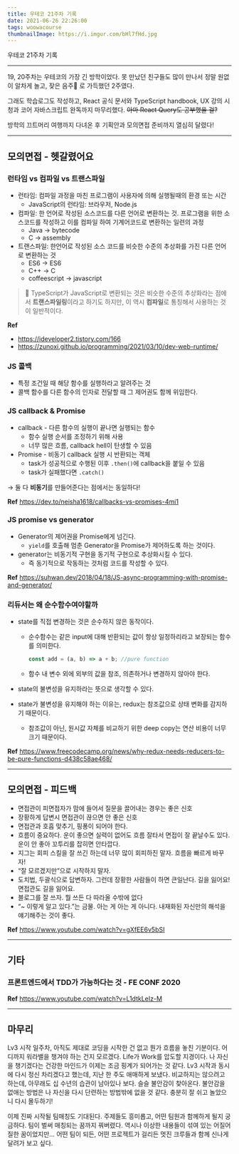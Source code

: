 ```yaml
---
title: 우테코 21주차 기록
date: 2021-06-26 22:26:00
tags: woowacourse
thumbnailImage: https://i.imgur.com/bHl7fHd.jpg
---
```


우테코 21주차 기록

<!-- more -->

---

19, 20주차는 우테코의 가장 긴 방학이었다. 못 만났던 친구들도 많이 만나서 정말 원없이 알차게 놀고, 잦은 음주🍻 로 가득했던 2주였다.

그래도 학습로그도 작성하고, React 공식 문서와 TypeScript handbook, UX 강의 시청과 코어 자바스크립트 완독까지 마무리했다. ~~아마 React Query도 공부했을 걸?~~

방학의 끄트머리 여행까지 다녀온 후 기획안과 모의면접 준비까지 열심히 달렸다!

---

## 모의면접 - 헷갈렸어요

### 런타임 vs 컴파일 vs 트랜스파일

- 런타임: 컴파일 과정을 마친 프로그램이 사용자에 의해 실행될때의 환경 또는 시간
  - JavaScript의 런타임: 브라우저, Node.js
- 컴파일: 한 언어로 작성된 소스코드를 다른 언어로 변환하는 것. 프로그램을 위한 소스코드를 작성하고 이를 컴파일 하여 기계어코드로 변환하는 일련의 과정
  - Java → bytecode
  - C → assembly
- 트랜스파일: 한언어로 작성된 소스 코드를 비슷한 수준의 추상화를 가진 다른 언어로 변환하는 것
  - ES6 → ES6
  - C++ → C
  - coffeescript → javascript

> 👾 TypeScript가 JavaScript로 변환되는 것은 비슷한 수준의 추상화라는 점에서 **트랜스파일링**이라고 하기도 하지만, 이 역시 **컴파일**로 통칭해서 사용하는 것이 일반적이다.

**Ref**

- https://ideveloper2.tistory.com/166
- https://zunoxi.github.io/programming/2021/03/10/dev-web-runtime/

### JS 콜백

- 특정 조건일 때 해당 함수를 실행하라고 알려주는 것
- 콜백 함수를 다른 함수의 인자로 전달할 때 그 제어권도 함께 위임한다.

### JS callback & Promise

- callback - 다른 함수의 실행이 끝나면 실행되는 함수
  - 함수 실행 순서를 조정하기 위해 사용
  - 너무 많은 흐름, callback hell이 탄생할 수 있음
- Promise - 비동기 callback 실행 시 반환되는 객체
  - task가 성공적으로 수행된 이후 `.then()`에 callback을 붙일 수 있음
  - task가 실패했다면 `.catch()`

→ 둘 다 **비동기**를 만들어준다는 점에서는 동일하다!

**Ref**
https://dev.to/neisha1618/callbacks-vs-promises-4mi1

### JS promise vs generator

- Generator의 제어권을 Promise에게 넘긴다.
  - `yield`를 호출해 멈춘 Generator을 Promise가 제어하도록 하는 것이다.
- generator는 비동기적 구현을 동기적 구현으로 추상화시킬 수 있다.
  - 즉 동기적으로 작동하는 것처럼 코드를 작성할 수 있다.

**Ref**
https://suhwan.dev/2018/04/18/JS-async-programming-with-promise-and-generator/

### 리듀서는 왜 순수함수여야할까

- state를 직접 변경하는 것은 순수하지 않은 동작이다.

  - 순수함수는 같은 input에 대해 반환되는 값이 항상 일정하리라고 보장되는 함수를 의미한다.

    ```jsx
    const add = (a, b) => a + b; //pure function
    ```

  - 함수 내 변수 외에 외부의 값을 참조, 의존하거나 변경하지 않아야 한다.

- state의 불변성을 유지하라는 뜻으로 생각할 수 있다.

- state가 불변성을 유지해야 하는 이유는, redux는 참조값으로 상태 변화를 감지하기 때문이다.

  - 참조값이 아닌, 원시값 자체를 비교하기 위한 deep copy는 연산 비용이 너무 크기 때문이다.

**Ref**
https://www.freecodecamp.org/news/why-redux-needs-reducers-to-be-pure-functions-d438c58ae468/

---

## 모의면접 - 피드백

- 면접관이 피면접자가 맘에 들어서 질문을 끌어내는 경우는 좋은 신호
- 장황하게 답변시 면접관이 끊으면 안 좋은 신호
- 면접관과 호흡 맞추기, 핑퐁이 되어야 한다.
- 흐름이 중요하다. 운이 좋으면 실력이 없어도 흐름 잘타서 면접이 잘 끝날수도 있다. 운이 안 좋아 꼬투리를 잡히면 안타깝다.
- 지그는 회피 스킬을 잘 쓰긴 하는데 너무 많이 회피하진 말자. 흐름을 빠르게 바꾸자!
- “잘 모르겠지만”으로 시작하지 말자.
- 도치법, 두괄식으로 답변하자. 그런데 장황한 사람들이 하면 큰일난다. 길을 잃어요! 면접관도 길을 잃어요.
- 블로그를 잘 쓰자. 뭘 쓰든 다 따라올 수밖에 없다
- “~ 이렇게 알고 있다.”는 금물. 아는 게 아는 게 아니다. 내재화된 자신만의 해석을 얘기해주는 것이 좋다.

**Ref**
https://www.youtube.com/watch?v=gXfEE6v5bSI

---

## 기타

### 프론트엔드에서 TDD가 가능하다는 것 - FE CONF 2020

**Ref**
https://www.youtube.com/watch?v=L1dtkLeIz-M

---

## 마무리

Lv3 시작 일주차, 아직도 제대로 코딩을 시작한 건 없고 뭔가 흐름을 놓친 기분이다. 어디까지 워라밸을 챙겨야 하는 건지 모르겠다. Life가 Work를 압도할 지경이다. 나 자신을 챙기겠다는 건강한 마인드가 이제는 조금 핑계가 되어가는 것 같다. Lv3 시작과 동시에 다시 정신 차리겠다고 했는데, 지난 한 주도 애매하게 보냈다. 비교하지는 않으려고 하는데, 아무래도 십 수년의 습관이 남아있나 보다. 슬슬 불안감이 찾아온다. 불안감을 없애는 방법은 나 자신을 다시 단련하는 방법밖에 없을 것 같다. 충분히 잘 쉬고 놀았으니 다시 몰두하기!

이제 진짜 시작될 팀매칭도 기대된다. 주제들도 흥미롭고, 어떤 팀원과 함께하게 될지 궁금하다. 팀이 벌써 매칭되는 꿈까지 꿔버렸다. 역시나 이상한 내용들이 섞여 있는 어질어질한 꿈이었지만… 어떤 팀이 되든, 어떤 프로젝트가 걸리든 멋진 크루들과 함께 신나게 달려가 보고 싶다.

